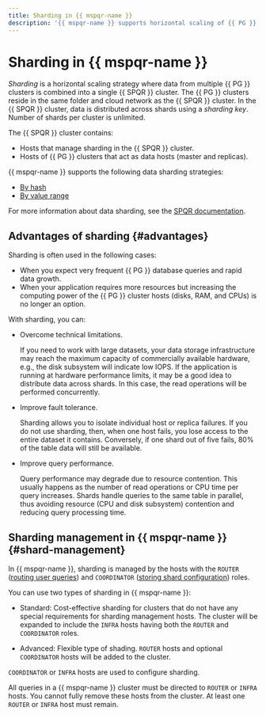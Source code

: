 ```yaml
---
title: Sharding in {{ mspqr-name }}
description: '{{ mspqr-name }} supports horizontal scaling of {{ PG }} data through sharding.'
---
```


# Sharding in {{ mspqr-name }}

_Sharding_ is a horizontal scaling strategy where data from multiple {{ PG }} clusters is combined into a single {{ SPQR }} cluster. The {{ PG }} clusters reside in the same folder and cloud network as the {{ SPQR }} cluster. In the {{ SPQR }} cluster, data is distributed across shards using a _sharding key_. Number of shards per cluster is unlimited.

The {{ SPQR }} cluster contains:

* Hosts that manage sharding in the {{ SPQR }} cluster.
* Hosts of {{ PG }} clusters that act as data hosts (master and replicas).

{{ mspqr-name }} supports the following data sharding strategies:

* [By hash](https://pg-sharding.tech/sharding/hashed)
* [By value range](https://pg-sharding.tech/sharding/ranged)

For more information about data sharding, see the [SPQR documentation](https://pg-sharding.tech/welcome/get_started).

## Advantages of sharding {#advantages}

Sharding is often used in the following cases:

* When you expect very frequent {{ PG }} database queries and rapid data growth.
* When your application requires more resources but increasing the computing power of the {{ PG }} cluster hosts (disks, RAM, and CPUs) is no longer an option.

With sharding, you can:

* Overcome technical limitations.

    If you need to work with large datasets, your data storage infrastructure may reach the maximum capacity of commercially available hardware, e.g., the disk subsystem will indicate low IOPS. If the application is running at hardware performance limits, it may be a good idea to distribute data across shards. In this case, the read operations will be performed concurrently.

* Improve fault tolerance.

    Sharding allows you to isolate individual host or replica failures. If you do not use sharding, then, when one host fails, you lose access to the entire dataset it contains. Conversely, if one shard out of five fails, 80% of the table data will still be available.

* Improve query performance.

    Query performance may degrade due to resource contention. This usually happens as the number of read operations or CPU time per query increases. Shards handle queries to the same table in parallel, thus avoiding resource (CPU and disk subsystem) contention and reducing query processing time.

## Sharding management in {{ mspqr-name }} {#shard-management}

In {{ mspqr-name }}, sharding is managed by the hosts with the `ROUTER` ([routing user queries](https://pg-sharding.tech/sharding/cluster_components/router)) and `COORDINATOR` ([storing shard configuration](https://pg-sharding.tech/sharding/cluster_components/coordinator)) roles.

You can use two types of sharding in {{ mspqr-name }}:

* Standard: Cost-effective sharding for clusters that do not have any special requirements for sharding management hosts. The cluster will be expanded to include the `INFRA` hosts having both the `ROUTER` and `COORDINATOR` roles.

* Advanced: Flexible type of shading. `ROUTER` hosts and optional `COORDINATOR` hosts will be added to the cluster.

`COORDINATOR` or `INFRA` hosts are used to configure sharding.

All queries in a {{ mspqr-name }} cluster must be directed to `ROUTER` or `INFRA` hosts. You cannot fully remove these hosts from the cluster. At least one `ROUTER` or `INFRA` host must remain.
